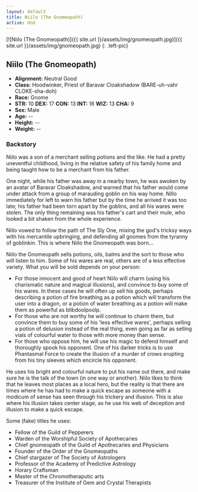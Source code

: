 ```yaml
---
layout: default
title: Niilo (The Gnomeopath)
active: dnd
---
```


[![Niilo (The Gnomeopath)]({{ site.url }}/assets/img/gnomeopath.jpg)]({{ site.url }}/assets/img/gnomeopath.jpg)
{: .left-pic}

## Niilo (The Gnomeopath)

* **Alignment:** Neutral Good
* **Class:** Hoodwinker, Priest of Baravar Cloakshadow (BARE-uh-vahr CLOKE-sha-doh)
* **Race:** Gnome
* **STR:** 10 **DEX:** 17 **CON:** 13 **INT:** 16 **WIZ:** 13 **CHA:** 9
* **Sex:** Male
* **Age:** --
* **Height:** --
* **Weight:** --

### Backstory

Niilo was a son of a merchant selling potions and the like. He had a pretty uneventful childhood, living in the relative safety of his family home and being taught how to be a merchant from his father.

One night, while his father was away in a nearby town, he was awoken by an avatar of Baravar Cloakshadow, and warned that his father would come under attack from a group of marauding goblin on his way home. Nillo immediately for left to warn his father but by the time he arrived it was too late; his father had been torn apart by the goblins, and all his wares were stolen. The only thing remaining was his father's cart and their mule, who looked a bit shaken from the whole experience.

Niilo vowed to follow the path of The Sly One, mixing the god's tricksy ways with his mercantile upbringing, and defending all gnomes from the tyranny of goblinkin. This is where Niilo the Gnomeopath was born...

Niilo the Gnomeopath sells potions, oils, balms and the sort to those who will listen to him. Some of his wares are real, others are of a less effective variety. What you will be sold depends on your person:

* For those innocent and good of heart Niilo will charm (using his charismatic nature and magical illusions), and convince to buy some of his wares. In these cases he will often up sell his goods, perhaps describing a potion of fire breathing as a potion which will transform the user into a dragon, or a potion of water breathing as a potion will make them as powerful as blibdoolpoolp.
* For those who are not worthy he will continue to charm them, but convince them to buy some of his 'less effective wares', perhaps selling a potion of delusion instead of the real thing, even going as far as selling vials of colourful water to those with more money than sense.
* For those who oppose him, he will use his magic to defend himself and thoroughly spook his opponent. One of his darker tricks is to use Phantasmal Force to create the illusion of a murder of crows erupting from his tiny sleeves which encircle his opponent.

He uses his bright and colourful nature to put his name out there, and make sure he is the talk of the town (in one way or another). Niilo likes to think that he leaves most places as a local hero, but the reality is that there are times where he has had to make a quick escape as someone with a modicum of sense has seen through his trickery and illusion. This is also where his illusion takes center stage, as he use his web of deception and illusion to make a quick escape.

Some (fake) titles he uses:

* Fellow of the Guild of Pepperers
* Warden of the Worshipful Society of Apothecaries
* Chief gnomeopath of the Guild of Apothecaries and Physicians
* Founder of the Order of the Gnomeopaths
* Chief stargazer of The Society of Astrologers
* Professor of the Academy of Predictive Astrology
* Horary Craftsman
* Master of the Chromotheraputic arts
* Treasurer of the Institute of Gem and Crystal Therapists

 